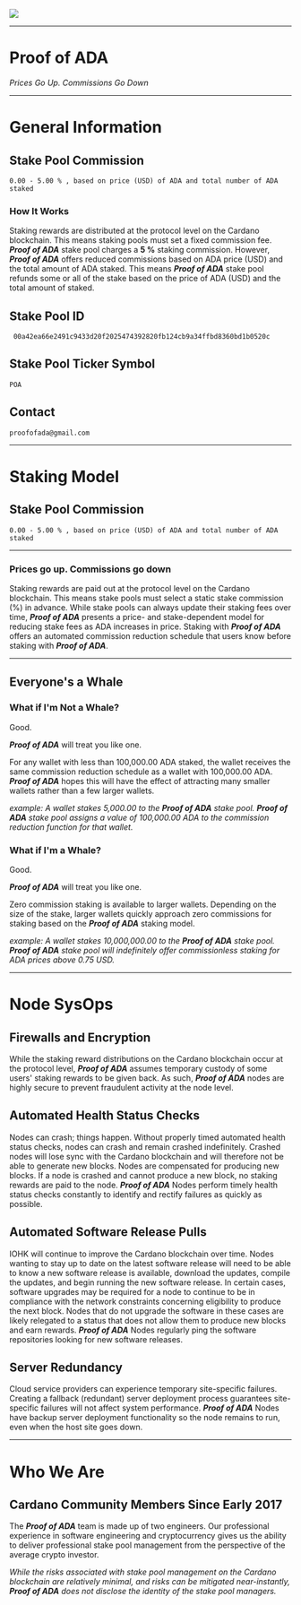 ![](https://github.com/ProofofADA/Proof-of-ADA/blob/master/PoA-New.PNG)

------

# Proof of ADA #

*Prices Go Up. Commissions Go Down* 

---

# General Information # 

## Stake Pool Commission ##

```
0.00 - 5.00 % , based on price (USD) of ADA and total number of ADA staked
```

### How It Works ###

Staking rewards are distributed at the protocol level on the Cardano blockchain. This means staking pools must set a fixed commission fee. ***Proof of ADA*** stake pool charges a **5 \%** staking commission. However, ***Proof of ADA*** offers reduced commissions based on ADA price (USD) and the total amount of ADA staked. This means ***Proof of ADA*** stake pool refunds some or all of the stake based on the price of ADA (USD) and the total amount of staked. 
## Stake Pool ID ## 

```
 00a42ea66e2491c9433d20f2025474392820fb124cb9a34ffbd8360bd1b0520c 
```

## Stake Pool Ticker Symbol ## 

```
POA 
```

## Contact ##

```
proofofada@gmail.com
```

---

# Staking Model #

## Stake Pool Commission ##

```
0.00 - 5.00 % , based on price (USD) of ADA and total number of ADA staked
```
---

### Prices go up. Commissions go down ###

Staking rewards are paid out at the protocol level on the Cardano blockchain. This means stake pools must select a static stake commission (\%) in advance. While stake pools can always update their staking fees over time, ***Proof of ADA*** presents a price- and stake-dependent model for reducing stake fees as ADA increases in price. Staking with ***Proof of ADA*** offers an automated commission reduction schedule that users know before staking with ***Proof of ADA***. 

---

## Everyone's a Whale ## 

### What if I'm Not a Whale? ###

Good. 

***Proof of ADA*** will treat you like one. 

For any wallet with less than 100,000.00 ADA staked, the wallet receives the same commission reduction schedule as a wallet with 100,000.00 ADA. ***Proof of ADA*** hopes this will have the effect of attracting many smaller wallets rather than a few larger wallets.

*example: A wallet stakes 5,000.00 to the **Proof of ADA** stake pool. **Proof of ADA** stake pool assigns a value of 100,000.00 ADA to the commission reduction function for that wallet.*

### What if I'm a Whale? ###

Good. 

***Proof of ADA*** will treat you like one.

Zero commission staking is available to larger wallets. Depending on the size of the stake, larger wallets quickly approach zero commissions for staking based on the ***Proof of ADA*** staking model. 

*example: A wallet stakes 10,000,000.00 to the **Proof of ADA** stake pool. **Proof of ADA** stake pool will indefinitely offer commissionless staking for ADA prices above 0.75 USD.*

---

# Node SysOps #

## Firewalls and Encryption ##

While the staking reward distributions on the Cardano blockchain occur at the protocol level, ***Proof of ADA*** assumes temporary custody of some users' staking rewards to be given back. As such, ***Proof of ADA*** nodes are highly secure to prevent fraudulent activity at the node level.

## Automated Health Status Checks ##

Nodes can crash; things happen. Without properly timed automated health status checks, nodes can crash and remain crashed indefinitely. Crashed nodes will lose sync with the Cardano blockchain and will therefore not be able to generate new blocks. Nodes are compensated for producing new blocks. If a node is crashed and cannot produce a new block, no staking rewards are paid to the node. ***Proof of ADA*** Nodes perform timely health status checks constantly to identify and rectify failures as quickly as possible. 

## Automated Software Release Pulls ## 

IOHK will continue to improve the Cardano blockchain over time. Nodes wanting to stay up to date on the latest software release will need to be able to know a new software release is available, download the updates, compile the updates, and begin running the new software release. In certain cases, software upgrades may be required for a node to continue to be in compliance with the network constraints concerning eligibility to produce the next block. Nodes that do not upgrade the software in these cases are likely relegated to a status that does not allow them to produce new blocks and earn rewards. ***Proof of ADA*** Nodes regularly ping the software repositories looking for new software releases. 

## Server Redundancy ##

Cloud service providers can experience temporary site-specific failures. Creating a fallback (redundant) server deployment process guarantees site-specific failures will not affect system performance. ***Proof of ADA*** Nodes have backup server deployment functionality so the node remains to run, even when the host site goes down. 

---

# Who We Are #

## Cardano Community Members Since Early 2017 ##

The ***Proof of ADA*** team is made up of two engineers. Our professional experience in software engineering and cryptocurrency gives us the ability to deliver professional stake pool management from the perspective of the average crypto investor.


*While the risks associated with stake pool management on the Cardano blockchain are relatively minimal, and risks can be mitigated near-instantly, ***Proof of ADA*** does not disclose the identity of the stake pool managers.*
